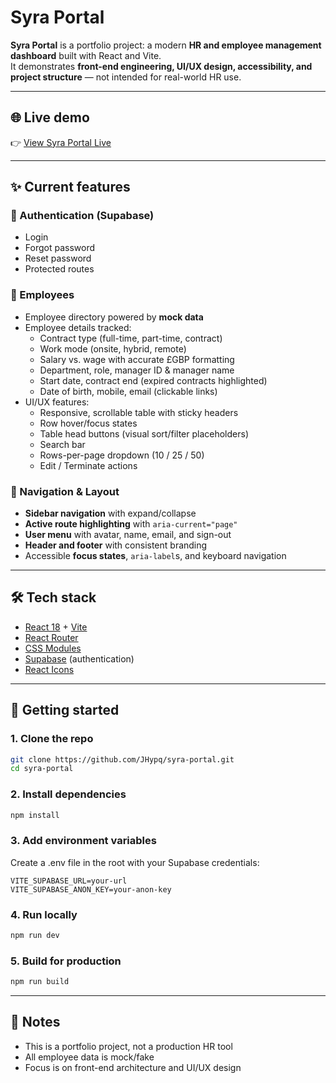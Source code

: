 # Syra Portal

**Syra Portal** is a portfolio project: a modern **HR and employee management dashboard** built with React and Vite.  
It demonstrates **front-end engineering, UI/UX design, accessibility, and project structure** — not intended for real-world HR use.

---

## 🌐 Live demo
👉 [View Syra Portal Live](https://syra-portal.netlify.app/)

---

## ✨ Current features

### 🔐 Authentication (Supabase)
- Login
- Forgot password
- Reset password
- Protected routes

### 👥 Employees
- Employee directory powered by **mock data**
- Employee details tracked:
  - Contract type (full-time, part-time, contract)
  - Work mode (onsite, hybrid, remote)
  - Salary vs. wage with accurate £GBP formatting
  - Department, role, manager ID & manager name
  - Start date, contract end (expired contracts highlighted)
  - Date of birth, mobile, email (clickable links)
- UI/UX features:
  - Responsive, scrollable table with sticky headers
  - Row hover/focus states
  - Table head buttons (visual sort/filter placeholders)
  - Search bar
  - Rows-per-page dropdown (10 / 25 / 50)
  - Edit / Terminate actions

### 🧭 Navigation & Layout
- **Sidebar navigation** with expand/collapse  
- **Active route highlighting** with `aria-current="page"`  
- **User menu** with avatar, name, email, and sign-out  
- **Header and footer** with consistent branding  
- Accessible **focus states**, `aria-label`s, and keyboard navigation

---

## 🛠️ Tech stack

- [React 18](https://react.dev/) + [Vite](https://vitejs.dev/)  
- [React Router](https://reactrouter.com/)  
- [CSS Modules](https://github.com/css-modules/css-modules)  
- [Supabase](https://supabase.com/) (authentication)  
- [React Icons](https://react-icons.github.io/react-icons/)  

---

## 🚀 Getting started

### 1. Clone the repo

```bash
git clone https://github.com/JHypq/syra-portal.git
cd syra-portal
```

### 2. Install dependencies

```bash
npm install
```

### 3. Add environment variables

Create a .env file in the root with your Supabase credentials:
```env
VITE_SUPABASE_URL=your-url
VITE_SUPABASE_ANON_KEY=your-anon-key
```

### 4. Run locally

```bash
npm run dev
```

### 5. Build for production

```bash
npm run build
```

---

## 📌 Notes
- This is a portfolio project, not a production HR tool
- All employee data is mock/fake
- Focus is on front-end architecture and UI/UX design